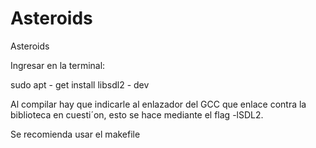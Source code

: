 # Asteroids
Asteroids

Ingresar en la terminal:

sudo apt - get install libsdl2 - dev

Al compilar hay que indicarle al enlazador del GCC que enlace contra la biblioteca en
cuesti´on, esto se hace mediante el flag -lSDL2.

Se recomienda usar el makefile
